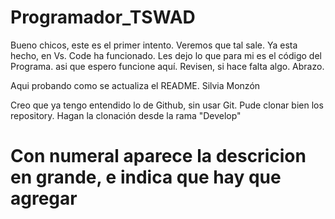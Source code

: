 # Programador_TSWAD
Bueno chicos, este es el primer intento. Veremos que tal sale. Ya esta hecho, en Vs. Code ha funcionado. Les dejo lo que para mi es el código del Programa. asi que espero funcione aquí. Revisen, si hace falta algo. Abrazo.

Aqui probando como se actualiza el README. Silvia Monzón

Creo que ya tengo entendido lo de Github, sin usar Git.
Pude clonar bien los repository. Hagan la clonación desde la rama "Develop"
# Con numeral aparece la descricion en grande, e indica que hay que agregar 

